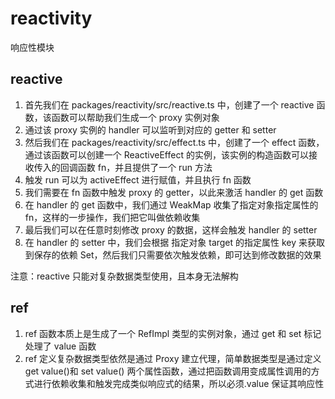 # reactivity

响应性模块

## reactive

1.  首先我们在 packages/reactivity/src/reactive.ts 中，创建了一个 reactive 函数，该函数可以帮助我们生成一个 proxy 实例对象
2.  通过该 proxy 实例的 handler 可以监听到对应的 getter 和 setter
3.  然后我们在 packages/reactivity/src/effect.ts 中，创建了一个 effect 函数，通过该函数可以创建一个 ReactiveEffect 的实例，该实例的构造函数可以接收传入的回调函数 fn，并且提供了一个 run 方法
4.  触发 run 可以为 activeEffect 进行赋值，并且执行 fn 函数
5.  我们需要在 fn 函数中触发 proxy 的 getter，以此来激活 handler 的 get 函数
6.  在 handler 的 get 函数中，我们通过 WeakMap 收集了指定对象指定属性的 fn，这样的一步操作，我们把它叫做依赖收集
7.  最后我们可以在任意时刻修改 proxy 的数据，这样会触发 handler 的 setter
8.  在 handler 的 setter 中，我们会根据 指定对象 target 的指定属性 key 来获取到保存的依赖 Set，然后我们只需要依次触发依赖，即可达到修改数据的效果

注意：reactive 只能对复杂数据类型使用，且本身无法解构

## ref

1. ref 函数本质上是生成了一个 RefImpl 类型的实例对象，通过 get 和 set 标记处理了 value 函数
2. ref 定义复杂数据类型依然是通过 Proxy 建立代理，简单数据类型是通过定义 get value()和 set value() 两个属性函数，通过把函数调用变成属性调用的方式进行依赖收集和触发完成类似响应式的结果，所以必须.value 保证其响应性
